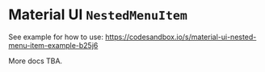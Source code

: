 # Material UI `NestedMenuItem`

See example for how to use: https://codesandbox.io/s/material-ui-nested-menu-item-example-b25j6

More docs TBA.
